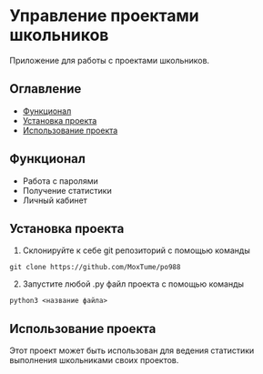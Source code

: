# Управление проектами школьников

Приложение для работы с проектами школьников.

## Оглавление
- [Функционал](#оглавление)
- [Установка проекта](#установка-проекта)
- [Использование проекта](#использование-проекта)

## Функционал

- Работа с паролями
- Получение статистики
- Личный кабинет

## Установка проекта
1. Склонируйте к себе git репозиторий с помощью команды

`git clone https://github.com/MoxTume/po988`

2. Запустите любой .py файл проекта с помощью команды

`python3 <название файла>`


## Использование проекта

Этот проект может быть использован для ведения статистики выполнения школьниками своих проектов.
